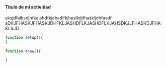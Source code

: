 #### Titulo de mi actividad

aksjdfalksdjhfkajshdfkjahsdlfkjhaslkdjfhaskljdhfasdf  
sDKJFHASKJFHASKJDHFKLJASHDFLKJASHDFLKJAHSDKJLFHASKDJFHAKLSJD

``` js
function setup(){
}

function draw(){

}
```

